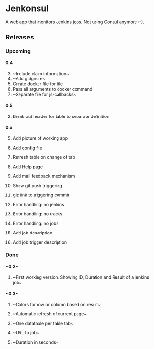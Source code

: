 # Jenkonsul

A web app that monitors Jenkins jobs. Not using Consul anymore :-).


## Releases

### Upcoming

#### 0.4
3. ~Include claim information~
1. ~Add gitignore~
3. Create docker file for file
4. Pass all arguments to docker command
4. ~Separate file for js-callbacks~

#### 0.5
2. Break out header for table to separate definition

#### 0.x
5. Add picture of working app
1. Add config file
4. Refresh table on change of tab
3. Add Help page
3. Add mail feedback mechanism

1. Show git push triggering
2. git: link to triggering commit
4. Error handling: no jenkins
4. Error handling: no tracks
4. Error handling: no jobs
3. Add job description
3. Add job trigger description

### Done

#### ~0.2~
1. ~First working version. Showing ID, Duration and Result of a jenkins job~

#### ~0.3~
1. ~Colors for row or column based on result~
2. ~Automatic refresh of current page~

1. ~One datatable per table tab~
4. ~URL to job~
5. ~Duration in seconds~
